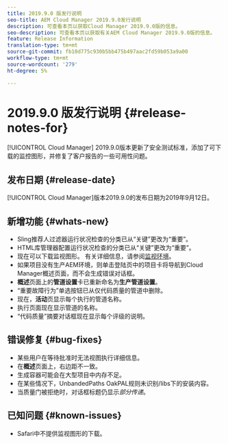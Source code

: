 ```yaml
---
title: 2019.9.0 版发行说明
seo-title: AEM Cloud Manager 2019.9.0发行说明
description: 可查看本页以获取Cloud Manager 2019.9.0版的信息。
seo-description: 可查看本页以获取有关AEM Cloud Manager 2019.9.0版的信息。
feature: Release Information
translation-type: tm+mt
source-git-commit: fb10d775c930b5bb475b497aac2fd59b053a9a00
workflow-type: tm+mt
source-wordcount: '279'
ht-degree: 5%

---
```


# 2019.9.0 版发行说明 {#release-notes-for}

[!UICONTROL Cloud Manager] 2019.9.0版本更新了安全测试标准，添加了可下载的监控图形，并修复了客户报告的一些可用性问题。

## 发布日期 {#release-date}

[!UICONTROL Cloud Manager]版本2019.9.0的发布日期为2019年9月12日。

## 新增功能 {#whats-new}

* Sling推荐人过滤器运行状况检查的分类已从“关键”更改为“重要”。
* HTML库管理器配置运行状况检查的分类已从“关键”更改为“重要”。
* 现在可以下载监视图形。 有关详细信息，请参阅[监视环境](monitor-your-environments.md)。
* 如果项目没有生产AEM环境，则单击登陆页中的项目卡将导航到Cloud Manager概述页面，而不会生成错误对话框。
* **概述**&#x200B;页面上的&#x200B;**管道设置**&#x200B;卡已重新命名为&#x200B;**生产管道设置**。
* “重要故障行为”单选按钮已从仅代码质量的管道中删除。
* 现在，**活动**&#x200B;页显示每个执行的管道名称。
* 执行页面现在显示管道的名称。
* “代码质量”摘要对话框现在显示每个评级的说明。

## 错误修复 {#bug-fixes}

* 某些用户在等待批准时无法视图执行详细信息。
* 在&#x200B;**概述**&#x200B;页面上，右边距不一致。
* 生成容器可能会在大型项目中内存不足。
* 在某些情况下，UnbandedPaths OakPAL规则未识别/libs下的安装内容。
* 当质量门被拒绝时，对话框标题仍显示&#x200B;*部分传递*。

## 已知问题 {#known-issues}

* Safari中不提供监视图形的下载。
